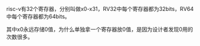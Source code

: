 risc-v有32个寄存器，分别叫做x0-x31，RV32中每个寄存器都为32bits，RV64中每个寄存器都为64bits。

其中x0永远存储0值，为什么单独拿一个寄存器放0值，是因为设计者发现0用的次数很多。
